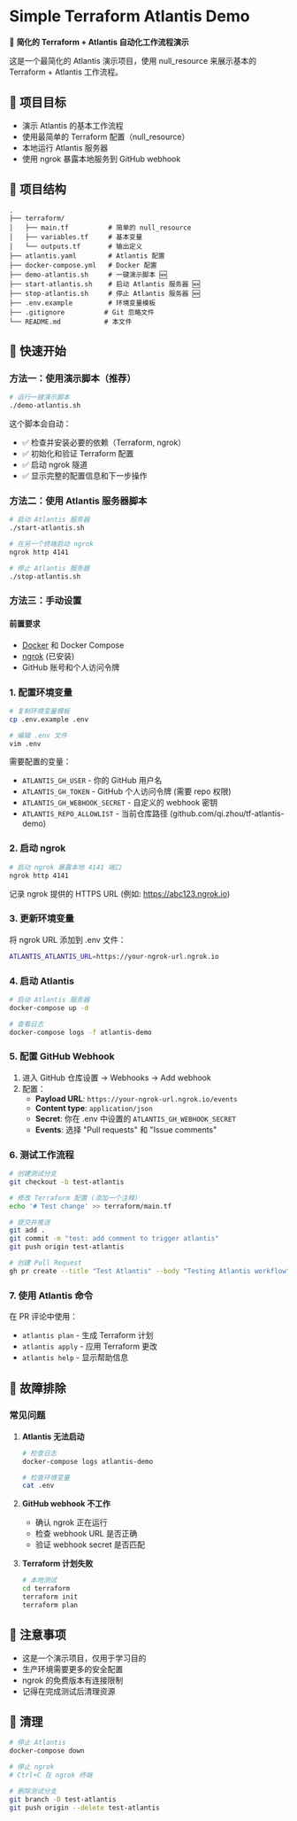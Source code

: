 # Simple Terraform Atlantis Demo

🚀 **简化的 Terraform + Atlantis 自动化工作流程演示**

这是一个最简化的 Atlantis 演示项目，使用 null_resource 来展示基本的 Terraform + Atlantis 工作流程。

## 🎯 项目目标

- 演示 Atlantis 的基本工作流程
- 使用最简单的 Terraform 配置（null_resource）
- 本地运行 Atlantis 服务器
- 使用 ngrok 暴露本地服务到 GitHub webhook

## 📁 项目结构

```
.
├── terraform/
│   ├── main.tf          # 简单的 null_resource
│   ├── variables.tf     # 基本变量
│   └── outputs.tf       # 输出定义
├── atlantis.yaml        # Atlantis 配置
├── docker-compose.yml   # Docker 配置
├── demo-atlantis.sh     # 一键演示脚本 🆕
├── start-atlantis.sh    # 启动 Atlantis 服务器 🆕
├── stop-atlantis.sh     # 停止 Atlantis 服务器 🆕
├── .env.example         # 环境变量模板
├── .gitignore          # Git 忽略文件
└── README.md           # 本文件
```

## 🚀 快速开始

### 方法一：使用演示脚本（推荐）

```bash
# 运行一键演示脚本
./demo-atlantis.sh
```

这个脚本会自动：
- ✅ 检查并安装必要的依赖（Terraform, ngrok）
- ✅ 初始化和验证 Terraform 配置
- ✅ 启动 ngrok 隧道
- ✅ 显示完整的配置信息和下一步操作

### 方法二：使用 Atlantis 服务器脚本

```bash
# 启动 Atlantis 服务器
./start-atlantis.sh

# 在另一个终端启动 ngrok
ngrok http 4141

# 停止 Atlantis 服务器
./stop-atlantis.sh
```

### 方法三：手动设置

#### 前置要求

- [Docker](https://docs.docker.com/get-docker/) 和 Docker Compose
- [ngrok](https://ngrok.com/) (已安装)
- GitHub 账号和个人访问令牌

### 1. 配置环境变量

```bash
# 复制环境变量模板
cp .env.example .env

# 编辑 .env 文件
vim .env
```

需要配置的变量：
- `ATLANTIS_GH_USER` - 你的 GitHub 用户名
- `ATLANTIS_GH_TOKEN` - GitHub 个人访问令牌 (需要 repo 权限)
- `ATLANTIS_GH_WEBHOOK_SECRET` - 自定义的 webhook 密钥
- `ATLANTIS_REPO_ALLOWLIST` - 当前仓库路径 (github.com/qi.zhou/tf-atlantis-demo)

### 2. 启动 ngrok

```bash
# 启动 ngrok 暴露本地 4141 端口
ngrok http 4141
```

记录 ngrok 提供的 HTTPS URL (例如: https://abc123.ngrok.io)

### 3. 更新环境变量

将 ngrok URL 添加到 .env 文件：
```bash
ATLANTIS_ATLANTIS_URL=https://your-ngrok-url.ngrok.io
```

### 4. 启动 Atlantis

```bash
# 启动 Atlantis 服务器
docker-compose up -d

# 查看日志
docker-compose logs -f atlantis-demo
```

### 5. 配置 GitHub Webhook

1. 进入 GitHub 仓库设置 → Webhooks → Add webhook
2. 配置：
   - **Payload URL**: `https://your-ngrok-url.ngrok.io/events`
   - **Content type**: `application/json`
   - **Secret**: 你在 .env 中设置的 `ATLANTIS_GH_WEBHOOK_SECRET`
   - **Events**: 选择 "Pull requests" 和 "Issue comments"

### 6. 测试工作流程

```bash
# 创建测试分支
git checkout -b test-atlantis

# 修改 Terraform 配置 (添加一个注释)
echo '# Test change' >> terraform/main.tf

# 提交并推送
git add .
git commit -m "test: add comment to trigger atlantis"
git push origin test-atlantis

# 创建 Pull Request
gh pr create --title "Test Atlantis" --body "Testing Atlantis workflow"
```

### 7. 使用 Atlantis 命令

在 PR 评论中使用：
- `atlantis plan` - 生成 Terraform 计划
- `atlantis apply` - 应用 Terraform 更改
- `atlantis help` - 显示帮助信息

## 🔧 故障排除

### 常见问题

1. **Atlantis 无法启动**
   ```bash
   # 检查日志
   docker-compose logs atlantis-demo

   # 检查环境变量
   cat .env
   ```

2. **GitHub webhook 不工作**
   - 确认 ngrok 正在运行
   - 检查 webhook URL 是否正确
   - 验证 webhook secret 是否匹配

3. **Terraform 计划失败**
   ```bash
   # 本地测试
   cd terraform
   terraform init
   terraform plan
   ```

## 📝 注意事项

- 这是一个演示项目，仅用于学习目的
- 生产环境需要更多的安全配置
- ngrok 的免费版本有连接限制
- 记得在完成测试后清理资源

## 🧹 清理

```bash
# 停止 Atlantis
docker-compose down

# 停止 ngrok
# Ctrl+C 在 ngrok 终端

# 删除测试分支
git branch -D test-atlantis
git push origin --delete test-atlantis
```
